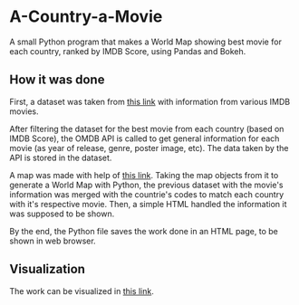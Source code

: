 # A-Country-a-Movie
A small Python program that makes a World Map showing best movie for each country, ranked by IMDB Score, using Pandas and Bokeh.

## How it was done

First, a dataset was taken from [this link](https://www.kaggle.com/carolzhangdc/imdb-5000-movie-dataset) with information from various IMDB movies.

After filtering the dataset for the best movie from each country (based on IMDB Score), the OMDB API is called to get general information for each movie (as year of release, genre, poster image, etc). The data taken by the API is stored in the dataset.

A map was made with help of [this link](https://towardsdatascience.com/a-complete-guide-to-an-interactive-geographical-map-using-python-f4c5197e23e0). Taking the map objects from it to generate a World Map with Python, the previous dataset with the movie's information was merged with the countrie's codes to match each country with it's respective movie. Then, a simple HTML handled the information it was supposed to be shown.

By the end, the Python file saves the work done in an HTML page, to be shown in web browser.

## Visualization

The work can be visualized in [this link](https://leonardovaladao.github.io/PythonDevelopment/A-Country-A-Movie/map.html).
